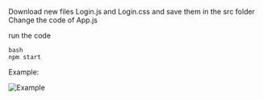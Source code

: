 Download new files Login.js and Login.css and save them in the src folder
Change the code of App.js 

run the code
```
bash
npm start
```
Example:

![Example](https://github.com/MeetRaut/Login_template01/assets/122288042/76566e00-9563-4343-9a30-1067b19608b5)
